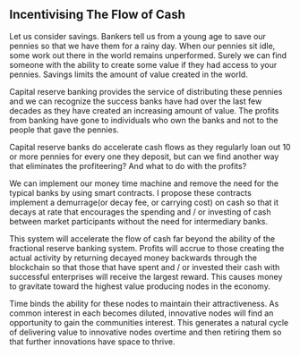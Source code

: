 
## Incentivising The Flow of Cash

Let us consider savings. Bankers tell us from a young age to save our pennies so that we have them for a rainy day. When our pennies sit idle, some work out there in the world remains unperformed. Surely we can find someone with the ability to create some value if they had access to your pennies. Savings limits the amount of value created in the world.

Capital reserve banking provides the service of distributing these pennies and we can recognize the success banks have had over the last few decades as they have created an increasing amount of value. The profits from banking have gone to individuals who own the banks and not to the people that gave the pennies.

Capital reserve banks do accelerate cash flows as they regularly loan out 10 or more pennies for every one they deposit, but can we find another way that eliminates the profiteering? And what to do with the profits?

We can implement our money time machine and remove the need for the typical banks by using smart contracts. I propose these contracts implement a demurrage(or decay fee, or carrying cost) on cash so that it decays at rate that encourages the spending and / or investing of cash between market participants without the need for intermediary banks.

This system will accelerate the flow of cash far beyond the ability of the fractional reserve banking system. Profits will accrue to those creating the actual activity by returning decayed money backwards through the blockchain so that those that have spent and / or invested their cash with successful enterprises will receive the largest reward.  This causes money to gravitate toward the highest value producing nodes in the economy.

Time binds the ability for these nodes to maintain their attractiveness.  As common interest in each becomes diluted, innovative nodes will find an opportunity to gain the communities interest.  This generates a natural cycle of delivering value to innovative nodes overtime and then retiring them so that further innovations have space to thrive.

